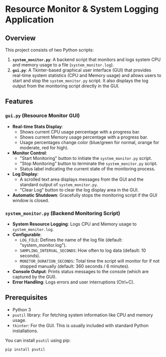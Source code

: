 # Resource Monitor & System Logging Application

## Overview

This project consists of two Python scripts:

1.  **`system_monitor.py`**: A backend script that monitors and logs system CPU and memory usage to a file (`system_monitor.log`).
2.  **`gui.py`**: A Tkinter-based graphical user interface (GUI) that provides real-time system statistics (CPU and Memory usage) and allows users to start and stop the `system_monitor.py` script. It also displays the log output from the monitoring script directly in the GUI.

## Features

### `gui.py` (Resource Monitor GUI)
* **Real-time Stats Display**:
    * Shows current CPU usage percentage with a progress bar.
    * Shows current Memory usage percentage with a progress bar.
    * Usage percentages change color (blue/green for normal, orange for moderate, red for high).
* **Monitor Control**:
    * "Start Monitoring" button to initiate the `system_monitor.py` script.
    * "Stop Monitoring" button to terminate the `system_monitor.py` script.
    * Status label indicating the current state of the monitoring process.
* **Log Display**:
    * A scrolled text area displays messages from the GUI and the standard output of `system_monitor.py`.
    * "Clear Log" button to clear the log display area in the GUI.
* **Automatic Shutdown**: Gracefully stops the monitoring script if the GUI window is closed.

### `system_monitor.py` (Backend Monitoring Script)
* **System Resource Logging**: Logs CPU and Memory usage to `system_monitor.log`.
* **Configurable**:
    * `LOG_FILE`: Defines the name of the log file (default: "system_monitor.log").
    * `SAMPLING_INTERVAL_SECONDS`: How often to log data (default: 10 seconds).
    * `MONITOR_DURATION_SECONDS`: Total time the script will monitor for if not stopped manually (default: 360 seconds / 6 minutes).
* **Console Output**: Prints status messages to the console (which are captured by the GUI).
* **Error Handling**: Logs errors and user interruptions (Ctrl+C).

## Prerequisites

* Python 3
* `psutil` library: For fetching system information like CPU and memory usage.
* `tkinter`: For the GUI. This is usually included with standard Python installations.

You can install `psutil` using pip:
```bash
pip install psutil
